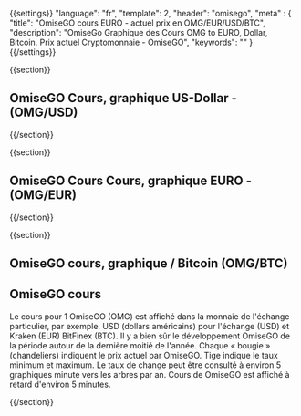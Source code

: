 {{settings}}
  "language": "fr",
  "template": 2,
  "header": "omisego",
  "meta" : {
    "title": "OmiseGO cours EURO - actuel prix en OMG/EUR/USD/BTC",
    "description": "OmiseGo Graphique des Cours OMG to EURO, Dollar, Bitcoin. Prix actuel Cryptomonnaie - OmiseGO",
    "keywords": ""
  }
{{/settings}}



{{section}}


## OmiseGO Cours, graphique US-Dollar - **(OMG/USD)**

<!-- TradingView Widget BEGIN -->
<script type="text/javascript" src="https://d33t3vvu2t2yu5.cloudfront.net/tv.js"></script>
<script type="text/javascript">
new TradingView.widget({
  "width": '100%',
  "height": 400,
  "symbol": "BITTREX:OMGUSD",
  "interval": "60",
  "timezone": "Etc/UTC",
  "theme": "White",
  "style": "1",
  "locale": "en",
  "toolbar_bg": "#f1f3f6",
  "allow_symbol_change": true,
  "hideideas": true,
  "show_popup_button": true,
  "popup_width": "1000",
  "popup_height": "650"
});
</script>
<!-- TradingView Widget END -->

{{/section}}


{{section}}

## OmiseGO Cours Cours, graphique EURO - **(OMG/EUR)**

<!-- TradingView Widget BEGIN -->
<script type="text/javascript">
baseUrl = "https://widgets.cryptocompare.com/";
var scripts = document.getElementsByTagName("script");
var embedder = scripts[ scripts.length - 1 ];
(function (){
var appName = encodeURIComponent(window.location.hostname);
if(appName==""){appName="local";}
var s = document.createElement("script");
s.type = "text/javascript";
s.async = true;
var theUrl = baseUrl+'serve/v3/coin/chart?fsym=OMG&tsyms=EUR,';
s.src = theUrl + ( theUrl.indexOf("?") >= 0 ? "&" : "?") + "app=" + appName;
embedder.parentNode.appendChild(s);
})();
</script>
<!-- TradingView Widget END -->

{{/section}}

{{section}}



## OmiseGO cours, graphique / Bitcoin **(OMG/BTC)**

<!-- TradingView Widget BEGIN -->
<script type="text/javascript" src="https://d33t3vvu2t2yu5.cloudfront.net/tv.js"></script>
<script type="text/javascript">
new TradingView.widget({
  "width": "100%",
  "height": 400,
  "symbol": "POLONIEX:OMGBTC",
  "interval": "60",
  "timezone": "Etc/UTC",
  "theme": "White",
  "style": "1",
  "locale": "en",
  "toolbar_bg": "#f1f3f6",
  "allow_symbol_change": true,
  "hideideas": true,
  "show_popup_button": true,
  "popup_width": "1000",
  "popup_height": "650",
});

</script>
<!-- TradingView Widget END -->



## OmiseGO cours

Le cours pour 1 OmiseGO (OMG) est affiché dans la monnaie de l'échange particulier, par exemple. USD (dollars américains) pour l'échange (USD) et Kraken (EUR) BitFinex (BTC). Il y a bien sûr le développement OmiseGO de la période autour de la dernière moitié de l'année. Chaque « bougie » (chandeliers) indiquent le prix actuel par OmiseGO. Tige indique le taux minimum et maximum. Le taux de change peut être consulté à environ 5 graphiques minute vers les arbres par an. Cours de OmiseGO est affiché à retard d'environ 5 minutes.








{{/section}}